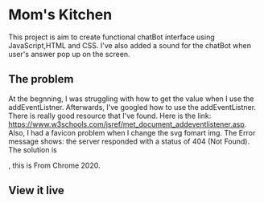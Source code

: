 # Mom's Kitchen
This project is aim to create  functional chatBot interface using JavaScript,HTML and CSS. I've also added a sound for the chatBot when user's answer pop up on the screen. 

## The problem
At the begnning, I was struggling with how to get the value when I use the addEventListner. Afterwards, I've googled how to use the addEventListner. There is really good resource that I've found. Here is the link: https://www.w3schools.com/jsref/met_document_addeventlistener.asp. Also, I had a favicon problem when I change the svg fomart img. The Error message shows:  the server responded with a status of 404 (Not Found). The solution is 
<link rel="shortcut icon" href="">
<link rel="shortcut icon" href="#">, this is From Chrome 2020. 

## View it live
